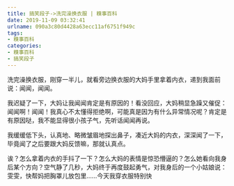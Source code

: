 ```yaml
---
title: 搞笑段子->洗完澡换衣服 | 糗事百科
date: 2019-11-09 03:32:41
urlname: 090a3c80d4428a63ecc11af6751f949c
tags: 
- 糗事百科
categories:
- 糗事百科
- 搞笑段子
---
```

洗完澡换衣服，刚穿一半儿，就看旁边换衣服的大妈手里拿着内衣，递到我面前说：闻闻，闻闻。

我迟疑了一下，大妈让我闻闻肯定是有原因的！看没回应，大妈稍显急躁又催促：闻闻啊！闻闻！我真心不太懂得拒绝啊，可能真是因为有什么异常情况呢？肯定是有原因哒，我不能显得很小孩子气，先听话闻闻再说。

我缓缓低下头，认真地、略微皱眉地探出鼻子，凑近大妈的内衣，深深闻了一下，毕竟闻了之后要跟大妈反馈嘛，那就认真点。

诶？怎么拿着内衣的手抖了一下？怎么大妈的表情是惊恐懵逼的？怎么她看向我身后某个方向？空气静了几秒，大妈终于再度鼓起勇气，对我身后的一个小姑娘说：雯雯，快帮妈把胸罩儿放包里……今天我穿衣服特别快


